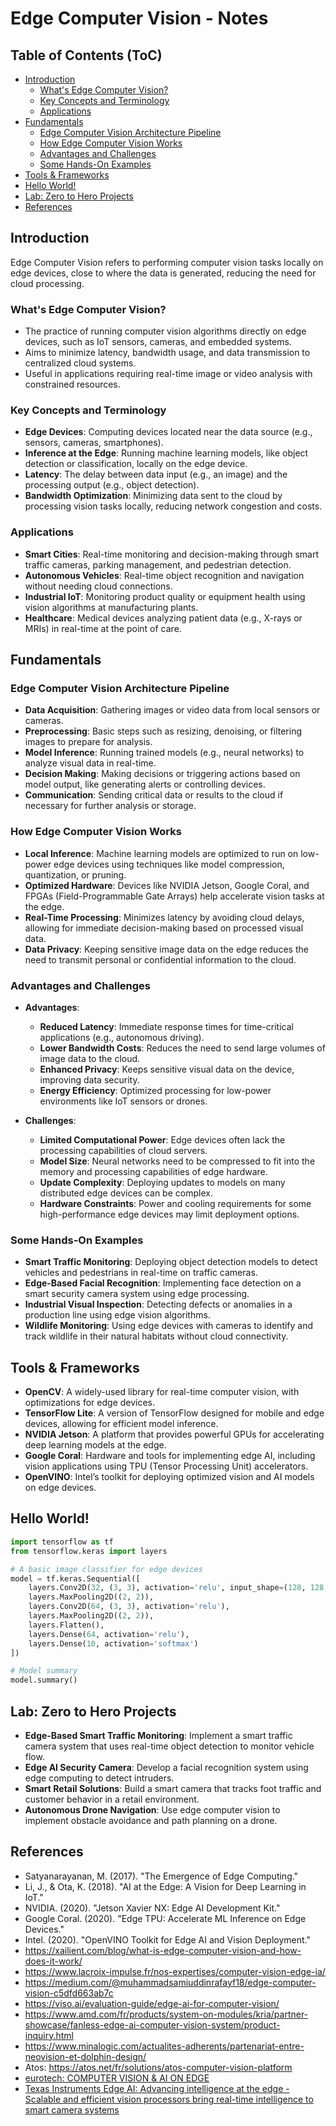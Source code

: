 # Edge Computer Vision - Notes

## Table of Contents (ToC)
  - [Introduction](#introduction)
    - [What's Edge Computer Vision?](#whats-edge-computer-vision)
    - [Key Concepts and Terminology](#key-concepts-and-terminology)
    - [Applications](#applications)
  - [Fundamentals](#fundamentals)
    - [Edge Computer Vision Architecture Pipeline](#edge-computer-vision-architecture-pipeline)
    - [How Edge Computer Vision Works](#how-edge-computer-vision-works)
    - [Advantages and Challenges](#advantages-and-challenges)
    - [Some Hands-On Examples](#some-hands-on-examples)
  - [Tools \& Frameworks](#tools--frameworks)
  - [Hello World!](#hello-world)
  - [Lab: Zero to Hero Projects](#lab-zero-to-hero-projects)
  - [References](#references)


## Introduction
Edge Computer Vision refers to performing computer vision tasks locally on edge devices, close to where the data is generated, reducing the need for cloud processing.

### What's Edge Computer Vision?
- The practice of running computer vision algorithms directly on edge devices, such as IoT sensors, cameras, and embedded systems.
- Aims to minimize latency, bandwidth usage, and data transmission to centralized cloud systems.
- Useful in applications requiring real-time image or video analysis with constrained resources.

### Key Concepts and Terminology
- **Edge Devices**: Computing devices located near the data source (e.g., sensors, cameras, smartphones).
- **Inference at the Edge**: Running machine learning models, like object detection or classification, locally on the edge device.
- **Latency**: The delay between data input (e.g., an image) and the processing output (e.g., object detection).
- **Bandwidth Optimization**: Minimizing data sent to the cloud by processing vision tasks locally, reducing network congestion and costs.

### Applications
- **Smart Cities**: Real-time monitoring and decision-making through smart traffic cameras, parking management, and pedestrian detection.
- **Autonomous Vehicles**: Real-time object recognition and navigation without needing cloud connections.
- **Industrial IoT**: Monitoring product quality or equipment health using vision algorithms at manufacturing plants.
- **Healthcare**: Medical devices analyzing patient data (e.g., X-rays or MRIs) in real-time at the point of care.

## Fundamentals

### Edge Computer Vision Architecture Pipeline
- **Data Acquisition**: Gathering images or video data from local sensors or cameras.
- **Preprocessing**: Basic steps such as resizing, denoising, or filtering images to prepare for analysis.
- **Model Inference**: Running trained models (e.g., neural networks) to analyze visual data in real-time.
- **Decision Making**: Making decisions or triggering actions based on model output, like generating alerts or controlling devices.
- **Communication**: Sending critical data or results to the cloud if necessary for further analysis or storage.

### How Edge Computer Vision Works
- **Local Inference**: Machine learning models are optimized to run on low-power edge devices using techniques like model compression, quantization, or pruning.
- **Optimized Hardware**: Devices like NVIDIA Jetson, Google Coral, and FPGAs (Field-Programmable Gate Arrays) help accelerate vision tasks at the edge.
- **Real-Time Processing**: Minimizes latency by avoiding cloud delays, allowing for immediate decision-making based on processed visual data.
- **Data Privacy**: Keeping sensitive image data on the edge reduces the need to transmit personal or confidential information to the cloud.

### Advantages and Challenges
- **Advantages**:
  - **Reduced Latency**: Immediate response times for time-critical applications (e.g., autonomous driving).
  - **Lower Bandwidth Costs**: Reduces the need to send large volumes of image data to the cloud.
  - **Enhanced Privacy**: Keeps sensitive visual data on the device, improving data security.
  - **Energy Efficiency**: Optimized processing for low-power environments like IoT sensors or drones.

- **Challenges**:
  - **Limited Computational Power**: Edge devices often lack the processing capabilities of cloud servers.
  - **Model Size**: Neural networks need to be compressed to fit into the memory and processing capabilities of edge hardware.
  - **Update Complexity**: Deploying updates to models on many distributed edge devices can be complex.
  - **Hardware Constraints**: Power and cooling requirements for some high-performance edge devices may limit deployment options.

### Some Hands-On Examples
- **Smart Traffic Monitoring**: Deploying object detection models to detect vehicles and pedestrians in real-time on traffic cameras.
- **Edge-Based Facial Recognition**: Implementing face detection on a smart security camera system using edge processing.
- **Industrial Visual Inspection**: Detecting defects or anomalies in a production line using edge vision algorithms.
- **Wildlife Monitoring**: Using edge devices with cameras to identify and track wildlife in their natural habitats without cloud connectivity.

## Tools & Frameworks
- **OpenCV**: A widely-used library for real-time computer vision, with optimizations for edge devices.
- **TensorFlow Lite**: A version of TensorFlow designed for mobile and edge devices, allowing for efficient model inference.
- **NVIDIA Jetson**: A platform that provides powerful GPUs for accelerating deep learning models at the edge.
- **Google Coral**: Hardware and tools for implementing edge AI, including vision applications using TPU (Tensor Processing Unit) accelerators.
- **OpenVINO**: Intel’s toolkit for deploying optimized vision and AI models on edge devices.

## Hello World!
```python
import tensorflow as tf
from tensorflow.keras import layers

# A basic image classifier for edge devices
model = tf.keras.Sequential([
    layers.Conv2D(32, (3, 3), activation='relu', input_shape=(128, 128, 3)),
    layers.MaxPooling2D((2, 2)),
    layers.Conv2D(64, (3, 3), activation='relu'),
    layers.MaxPooling2D((2, 2)),
    layers.Flatten(),
    layers.Dense(64, activation='relu'),
    layers.Dense(10, activation='softmax')
])

# Model summary
model.summary()
```

## Lab: Zero to Hero Projects
- **Edge-Based Smart Traffic Monitoring**: Implement a smart traffic camera system that uses real-time object detection to monitor vehicle flow.
- **Edge AI Security Camera**: Develop a facial recognition system using edge computing to detect intruders.
- **Smart Retail Solutions**: Build a smart camera that tracks foot traffic and customer behavior in a retail environment.
- **Autonomous Drone Navigation**: Use edge computer vision to implement obstacle avoidance and path planning on a drone.

## References
- Satyanarayanan, M. (2017). "The Emergence of Edge Computing."
- Li, J., & Ota, K. (2018). "AI at the Edge: A Vision for Deep Learning in IoT."
- NVIDIA. (2020). "Jetson Xavier NX: Edge AI Development Kit."
- Google Coral. (2020). "Edge TPU: Accelerate ML Inference on Edge Devices."
- Intel. (2020). "OpenVINO Toolkit for Edge AI and Vision Deployment."
- https://xailient.com/blog/what-is-edge-computer-vision-and-how-does-it-work/
- https://www.lacroix-impulse.fr/nos-expertises/computer-vision-edge-ia/
- https://medium.com/@muhammadsamiuddinrafayf18/edge-computer-vision-c5dfd663ab7c
- https://viso.ai/evaluation-guide/edge-ai-for-computer-vision/
- https://www.amd.com/fr/products/system-on-modules/kria/partner-showcase/fanless-edge-ai-computer-vision-system/product-inquiry.html
- https://www.minalogic.com/actualites-adherents/partenariat-entre-neovision-et-dolphin-design/
- Atos: https://atos.net/fr/solutions/atos-computer-vision-platform
- [eurotech: COMPUTER VISION & AI ON EDGE](https://www.eurotech.com/edge-ai/computer-vision/?gad_source=1&gclid=Cj0KCQjw8--2BhCHARIsAF_w1gz0wqEWnTgyNEr8x12ZO2LyFUP0VDO2I3oPju_Xa47HEgqF-zAtZEIaAtTnEALw_wcB)
- [Texas Instruments Edge AI: Advancing intelligence at the edge - Scalable and efficient vision processors bring real-time intelligence to smart camera systems](https://www.ti.com/technologies/edge-ai.html?utm_source=google&utm_medium=cpc&utm_campaign=ti-null-null-58700008391670827_dynamicapplications_edgeai-cpc-pp-google-eu_int&utm_term=&ds_k=DYNAMIC+SEARCH+ADS&DCM=yes&gad_source=1&gclid=Cj0KCQjw8--2BhCHARIsAF_w1gwST1aJaADgu4YR71MJNMxiw4wrJXhd7h7pYz959x3J1Nm9_bIAtCkaAsecEALw_wcB&gclsrc=aw.ds)

